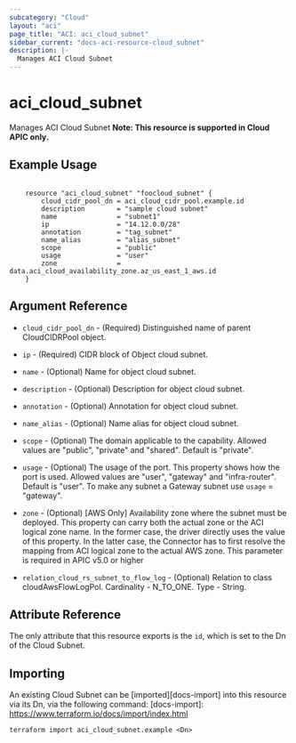 ```yaml
---
subcategory: "Cloud"
layout: "aci"
page_title: "ACI: aci_cloud_subnet"
sidebar_current: "docs-aci-resource-cloud_subnet"
description: |-
  Manages ACI Cloud Subnet
---
```


# aci_cloud_subnet #
Manages ACI Cloud Subnet
<b>Note: This resource is supported in Cloud APIC only.</b>
## Example Usage ##

```hcl

	resource "aci_cloud_subnet" "foocloud_subnet" {
		cloud_cidr_pool_dn = aci_cloud_cidr_pool.example.id
		description        = "sample cloud subnet"
		name			   = "subnet1"	
		ip                 = "14.12.0.0/28"
		annotation         = "tag_subnet"
		name_alias         = "alias_subnet"
		scope              = "public"
		usage              = "user"
		zone               = data.aci_cloud_availability_zone.az_us_east_1_aws.id
	}

```


## Argument Reference ##
* `cloud_cidr_pool_dn` - (Required) Distinguished name of parent CloudCIDRPool object.
* `ip` - (Required) CIDR block of Object cloud subnet.
* `name` - (Optional) Name for object cloud subnet.
* `description` - (Optional) Description for object cloud subnet.
* `annotation` - (Optional) Annotation for object cloud subnet.
* `name_alias` - (Optional) Name alias for object cloud subnet.
* `scope` - (Optional) The domain applicable to the capability. Allowed values are "public", "private" and "shared". Default is "private".
* `usage` - (Optional) The usage of the port. This property shows how the port is used. Allowed values are "user", "gateway" and "infra-router". Default is "user". To make any subnet a Gateway subnet use `usage` = "gateway".	
* `zone` - (Optional) [AWS Only] Availability zone where the subnet must be deployed. This property can carry both the actual zone or the ACI logical zone name. In the former case, the driver directly uses the value of this property. In the latter case, the Connector has to first resolve the mapping from ACI logical zone to the actual AWS zone. This parameter is required in APIC v5.0 or higher
                
* `relation_cloud_rs_subnet_to_flow_log` - (Optional) Relation to class cloudAwsFlowLogPol. Cardinality - N_TO_ONE. Type - String.
                


## Attribute Reference

The only attribute that this resource exports is the `id`, which is set to the
Dn of the Cloud Subnet.

## Importing ##

An existing Cloud Subnet can be [imported][docs-import] into this resource via its Dn, via the following command:
[docs-import]: https://www.terraform.io/docs/import/index.html


```
terraform import aci_cloud_subnet.example <Dn>
```